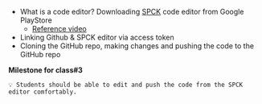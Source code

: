 - What is a code editor? Downloading [SPCK](https://play.google.com/store/apps/details?id=io.spck) code editor from Google PlayStore
    - [Reference video](https://www.youtube.com/watch?v=Ogua-snbvjQ&t=4s&ab_channel=Coding4All)
- Linking Github & SPCK editor via access token
- Cloning the GitHub repo, making changes and pushing the code to the GitHub repo

**Milestone for class#3**

```💡 Students should be able to edit and push the code from the SPCK editor comfortably.```